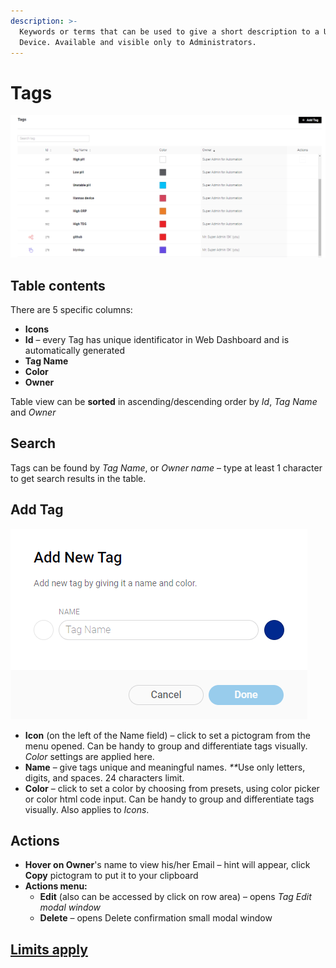 ```yaml
---
description: >-
  Keywords or terms that can be used to give a short description to a User or a
  Device. Available and visible only to Administrators.
---
```


# Tags

![Tags table](../../../.gitbook/assets/Tags.PNG)

## Table contents

There are 5 specific columns:

* **Icons**
* **Id** – every Tag has unique identificator in Web Dashboard and is automatically generated
* **Tag Name**&#x20;
* **Color**
* **Owner**

Table view can be **sorted** in ascending/descending order by _Id_, _Tag Name_ and _Owner_

## Search

Tags can be found by _Tag Name_, or _Owner name_ – type at least 1 character to get search results in the table.

## Add Tag

![Create/Edit Tag modal window](../../../.gitbook/assets/Add_new_tag.PNG)

* **Icon** (on the left of the Name field) – click to set a pictogram from the menu opened. Can be handy to group and differentiate tags visually. _Color_ settings are applied here.
* **Name** – give tags unique and meaningful names. _\*\*_&#x55;se only letters, digits, and spaces. 24 characters limit.
* **Color** – click to set a color by choosing from presets, using color picker or color html code input. Can be handy to group and differentiate tags visually. Also applies to _Icons_.

## Actions

* **Hover on Owner**'s name to view his/her Email – hint will appear, click **Copy** pictogram to put it to your clipboard
* **Actions menu:**
  * **Edit** (also can be accessed by click on row area) – opens _Tag Еdit modal window_
  * **Delete** – opens Delete confirmation small modal window

## [Limits apply](https://docs.blynk.io/en/blynk.console/limits#tag)

